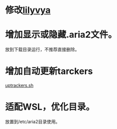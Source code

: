 # 修改[lilyvya](https://github.com/lilyvya/aria2-conf)

# 增加显示或隐藏.aria2文件。

放到下载目录运行，不推荐直接删除。

# 增加自动更新tarckers
[uptrackers.sh](uptrackers.sh)

# 适配WSL，优化目录。

放置到/etc/aria2目录使用。
